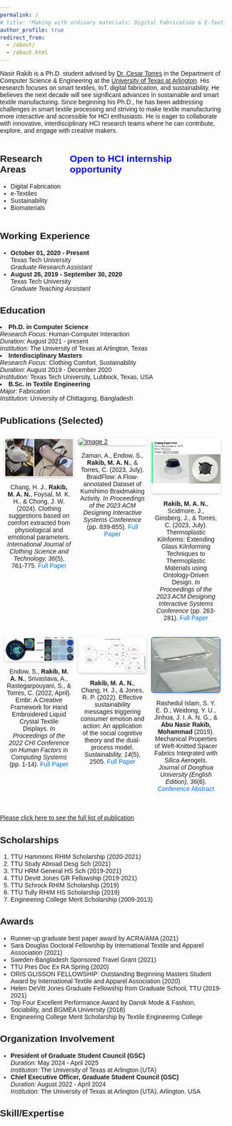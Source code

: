 ```yaml
---
permalink: /
# title: "Making with ordinary materials: Digital Fabrication & E-Textiles"
author_profile: true
redirect_from: 
  - /about/
  - /about.html
---
```


Nasir Rakib is a Ph.D. student advised by [Dr. Cesar Torres](http://cearto.com/) in the Department of Computer Science & Engineering at the [University of Texas at Arlington](https://www.uta.edu/academics/schools-colleges/engineering/academics/departments/cse). His research focuses on smart textiles, IoT, digital fabrication, and sustainability. He believes the next decade will see significant advances in sustainable and smart textile manufacturing. Since beginning his Ph.D., he has been addressing challenges in smart textile processing and striving to make textile manufacturing more interactive and accessible for HCI enthusiasts. He is eager to collaborate with innovative, interdisciplinary HCI research teams where he can contribute, explore, and engage with creative makers.

<!-- This is the front page of a website that is powered by the [Academic Pages template](https://github.com/academicpages/academicpages.github.io) and hosted on GitHub pages. [GitHub pages](https://pages.github.com) is a free service in which websites are built and hosted from code and data stored in a GitHub repository, automatically updating when a new commit is made to the repository. This template was forked from the [Minimal Mistakes Jekyll Theme](https://mmistakes.github.io/minimal-mistakes/) created by Michael Rose, and then extended to support the kinds of content that academics have: publications, talks, teaching, a portfolio, blog posts, and a dynamically-generated CV. You can fork [this template](https://github.com/academicpages/academicpages.github.io) right now, modify the configuration and markdown files, add your own PDFs and other content, and have your own site for free, with no ads!

 -->
<!-- ====== -->
<div style="display: flex; justify-content: space-between;">
  <div>
    <h2>Research Areas</h2>
    <ul>
      <li>Digital Fabrication</li>
      <li>e-Textiles</li>
      <li>Sustainability</li>
      <li>Biomaterials</li>
    </ul>
  </div>
  <div>
  <h2 style="font-weight: bold; color: blue;"> Open to HCI internship opportunity</h2>
    <p></p>
  </div>
</div>
<!-- Like many other Jekyll-based GitHub Pages templates, Academic Pages makes you separate the website's content from its form. The content & metadata of your website are in structured markdown files, while various other files constitute the theme, specifying how to transform that content & metadata into HTML pages. You keep these various markdown (.md), YAML (.yml), HTML, and CSS files in a public GitHub repository. Each time you commit and push an update to the repository, the [GitHub pages](https://pages.github.com/) service creates static HTML pages based on these files, which are hosted on GitHub's servers free of charge.

<!-- Many of the features of dynamic content management systems (like Wordpress) can be achieved in this fashion, using a fraction of the computational resources and with far less vulnerability to hacking and DDoSing. You can also modify the theme to your heart's content without touching the content of your site. If you get to a point where you've broken something in Jekyll/HTML/CSS beyond repair, your markdown files describing your talks, publications, etc. are safe. You can rollback the changes or even delete the repository and start over - just be sure to save the markdown files! Finally, you can also write scripts that process the structured data on the site, such as [this one](https://github.com/academicpages/academicpages.github.io/blob/master/talkmap.ipynb) that analyzes metadata in pages about talks to display [a map of every location you've given a talk](https://academicpages.github.io/talkmap.html). --> 

<!-- Getting started
======
1. Register a GitHub account if you don't have one and confirm your e-mail (required!)
1. Fork [this template](https://github.com/academicpages/academicpages.github.io) by clicking the "Use this template" button in the top right. 
1. Go to the repository's settings (rightmost item in the tabs that start with "Code", should be below "Unwatch"). Rename the repository "[your GitHub username].github.io", which will also be your website's URL.
1. Set site-wide configuration and create content & metadata (see below -- also see [this set of diffs](http://archive.is/3TPas) showing what files were changed to set up [an example site](https://getorg-testacct.github.io) for a user with the username "getorg-testacct")
1. Upload any files (like PDFs, .zip files, etc.) to the files/ directory. They will appear at https://[your GitHub username].github.io/files/example.pdf.  
1. Check status by going to the repository settings, in the "GitHub pages" section -->

Working Experience
------
  <ul>
  <li>
    <strong>October 01, 2020 - Present</strong><br/>
    Texas Tech University<br/>
    <em>Graduate Research Assistant</em>
  </li>
  <li>
    <strong>August 26, 2019 - September 30, 2020</strong><br/>
    Texas Tech University<br/>
    <em>Graduate Teaching Assistant</em>
  </li>
</ul>

<!-- The main configuration file for the site is in the base directory in [_config.yml](https://github.com/academicpages/academicpages.github.io/blob/master/_config.yml), which defines the content in the sidebars and other site-wide features. You will need to replace the default variables with ones about yourself and your site's github repository. The configuration file for the top menu is in [_data/navigation.yml](https://github.com/academicpages/academicpages.github.io/blob/master/_data/navigation.yml). For example, if you don't have a portfolio or blog posts, you can remove those items from that navigation.yml file to remove them from the header.  -->

Education
------

  <li>
    <strong>Ph.D. in Computer Science</strong><br/>
    <em>Research Focus:</em> Human-Computer Interaction<br/>
    <em>Duration:</em> August 2021 - present<br/>
    <em>Institution:</em> The University of Texas at Arlington, Texas
  </li>
  <li>
    <strong>Interdisciplinary Masters</strong><br/>
    <em>Research Focus:</em> Clothing Comfort, Sustainability<br/>
    <em>Duration:</em> August 2019 - December 2020<br/>
    <em>Institution:</em> Texas Tech University, Lubbock, Texas, USA
  </li>
  <li>
    <strong>B.Sc. in Textile Engineering</strong><br/>
    <em>Major:</em> Fabrication<br/>
    <em>Institution:</em> University of Chittagong, Bangladesh
  </li>



Publications (Selected)
------
<style>
   body {
  font-family: Arial, sans-serif;
  margin: 0;
  padding: 0;
}

.gallery-container {
  display: flex;
  flex-wrap: wrap;
  justify-content: space-between;
  gap: 10px;
  padding: 10px;
}

.gallery {
  flex: 1 1 calc(33.33% - 10px); /* Each gallery takes 25% width minus spacing */
  box-sizing: border-box;
  margin-bottom: 20px;
}

.gallery img {
  width: 100%;
  height: auto;
  display: block;
  border-radius: 5px;
  box-shadow: 0 2px 5px rgba(0, 0, 0, 0.2);
}

.desc {
  margin-top: 10px;
  text-align: center;
}

.desc a {
  color: #0073e6;
  text-decoration: none;
}

.desc a:hover {
  text-decoration: underline;
}
div.desc {
  padding: 5px;
  text-align: center;
  font-size: 14px;
}

@media (max-width: 1200px) {
  .gallery {
    flex: 1 1 calc(33.33% - 10px); /* 3 items per row on medium screens */
  }
}

@media (max-width: 768px) {
  .gallery {
    flex: 1 1 calc(50% - 10px); /* 2 items per row on smaller screens */
  }
}

@media (max-width: 480px) {
  .gallery {
    flex: 1 1 100%; /* 1 item per row on very small screens */
  }
}

  </style>
 <div class="gallery-container">
  <div class="gallery">
    <a target="_blank" href="https://www.emerald.com/insight/content/doi/10.1108/ijcst-10-2022-0141/full/html">
      <img src="images/Clothing.png" alt="Image 1">
    </a>
    <div class="desc">
      Chang, H. J.,<strong> Rakib, M. A. N.</strong>, Foysal, M. K. H., & Chong, J. W. (2024). 
      Clothing suggestions based on comfort extracted from physiological and emotional parameters. 
      <em>International Journal of Clothing Science and Technology, 36</em>(5), 761-775. 
      <a href="https://www.emerald.com/insight/content/doi/10.1108/ijcst-10-2022-0141/full/html" target="_blank">Full Paper</a>
    </div>
  </div>
  <div class="gallery">
    <a target="_blank" href="https://dl.acm.org/doi/abs/10.1145/3563657.3596026">
      <img src="images/kumihimodisk.png" alt="Image 2">
    </a>
    <div class="desc">
      Zaman, A., Endow, S.,<strong> Rakib, M. A. N.</strong>, & Torres, C. (2023, July). 
      BraidFlow: A Flow-annotated Dataset of Kumihimo Braidmaking Activity. 
      <em>In Proceedings of the 2023 ACM Designing Interactive Systems Conference</em> (pp. 839-855). 
      <a href="https://dl.acm.org/doi/abs/10.1145/3563657.3596026" target="_blank">Full Paper</a>
    </div>
  </div>
  <div class="gallery">
    <a target="_blank" href="https://dl.acm.org/doi/abs/10.1145/3563657.3596027">
      <img src="images/Pub.png" alt="Image 3">
    </a>
    <div class="desc">
      <strong>Rakib, M. A. N.</strong>, Scidmore, J., Ginsberg, J., & Torres, C. (2023, July). 
      Thermoplastic Kilnforms: Extending Glass Kilnforming Techniques to Thermoplastic Materials using Ontology-Driven Design. 
      <em>In Proceedings of the 2023 ACM Designing Interactive Systems Conference</em> (pp. 263-281). 
      <a href="https://dl.acm.org/doi/abs/10.1145/3563657.3596027" target="_blank">Full Paper</a>
    </div>
  </div>
<!-- <div class="gallery">
    <a target="_blank" href="https://www.mdpi.com/2071-1050/15/12/9300">
      <img src="images/foo-bar-identity.jpg" alt="Image 3">
    </a>
    <div class="desc">
      Chang, H. J., <strong>Rakib, N.</strong>, & Min, J. (2023). 
    An Exploration of Transformative Learning Applied to the Triple Bottom Line of Sustainability for Fashion Consumers. 
    <em>Sustainability, 15</em>(12), 9300. 
    <a href="https://www.mdpi.com/2071-1050/15/12/9300" target="_blank">Full Paper</a>
    </div>
  </div> -->

  <div class="gallery">
    <a target="_blank" href="https://dl.acm.org/doi/abs/10.1145/3491102.3502117">
      <img src="images/Embr.png" alt="Image 3">
    </a>
    <div class="desc">
    Endow, S.,<strong> Rakib, M. A. N.</strong>, Srivastava, A., Rastegarpouyani, S., & Torres, C. (2022, April).
    Embr: A Creative Framework for Hand Embroidered Liquid Crystal Textile Displays. <em>In Proceedings of the 2022 CHI Conference on Human Factors in Computing Systems</em> (pp. 1-14). 
    <a href="https://dl.acm.org/doi/abs/10.1145/3491102.3502117" target="_blank">Full Paper</a>
    </div>
  </div>
<div class="gallery">
    <a target="_blank" href="https://www.mdpi.com/2071-1050/15/12/9300">
      <img src="images/sustain.png" alt="Image 3">
    </a>
    <div class="desc">
    <strong>Rakib, M. A. N.</strong>, Chang, H. J., & Jones, R. P. (2022). 
    Effective sustainability messages triggering consumer emotion and action: An application of the social cognitive theory and the dual-process model. 
    <em>Sustainability, 14</em>(5), 2505. 
    <a href="https://www.mdpi.com/2071-1050/14/5/2505" target="_blank">Full Paper</a>
    </div>
  </div>
  <!-- <div class="gallery">
    <a target="_blank" href="https://www.mdpi.com/2071-1050/15/12/9300">
      <img src="images/foo-bar-identity.jpg" alt="Image 3">
    </a>
    <div class="desc">
    Chang, H. J., Dokko, J., Min, J., & <strong> Rakib, M. A. N.</strong> (2020, December). 
    A typology of online shopping consumers and its relation to online shopping perception and obsession. 
    <em>In International Textile and Apparel Association Annual Conference Proceedings</em> (Vol. 77, No. 1). Iowa State University Digital Press. 
    <a href="https://www.iastatedigitalpress.com/itaa/article/id/9484/" target="_blank">Conference Abstract</a>
    </div>
  </div> -->
  <div class="gallery">
    <a target="_blank" href="https://www.mdpi.com/2071-1050/15/12/9300">
      <img src="images/Silica.png" alt="Image 3">
    </a>
    <div class="desc">
    Rashedul Islam, S. Y. E. D., Weidong, Y. U., Jinhua, J. I. A. N. G., & <strong>Abu Nasir Rakib, Mohammad</strong> (2019). 
    Mechanical Properties of Weft-Knitted Spacer Fabrics Integrated with Silica Aerogels. 
    <em>Journal of Donghua University (English Edition), 36</em>(6). 
    <a href="https://www.researchgate.net/profile/Syed-Rashedul-Islam/publication/338498008_Mechanical_Properties_of_Weft-Knitted_Spacer_Fabrics_Integrated_with_Silica_Aerogels/links/6419725592cfd54f8418ac11/Mechanical-Properties-of-Weft-Knitted-Spacer-Fabrics-Integrated-with-Silica-Aerogels.pdf" target="_blank">Conference Abstract</a>
    </div>
  </div>
</div>

[Please click here to see the full list of publication](https://scholar.google.com/citations?hl=en&user=gPfAIVQAAAAJ&view_op=list_works&sortby=pubdate)

Scholarships
------
<ol>
  <li>TTU Hammons RHIM Scholarship (2020-2021)</li>
  <li>TTU Study Abroad Desg Sch (2021)</li>
  <li>TTU HRM General HS Sch (2019-2021)</li>
  <li>TTU Devitt Jones GR Fellowship (2019-2021)</li>
  <li>TTU Schrock RHIM Scholarship (2019)</li>
  <li>TTU Tully RHIM HS Scholarship (2019)</li>
  <li>Engineering College Merit Scholarship (2009-2013)</li>
</ol>

Awards
-------
<ul>
  <li>Runner-up graduate best paper award by ACRA/AMA (2021)</li>
  <li>Sara Douglas Doctoral Fellowship by International Textile and Apparel Association (2021)</li>
  <li>Sweden-Bangladesh Sponsored Travel Grant (2021)</li>
  <li>TTU Pres Doc Ex RA Spring (2020)</li>
  <li>ORIS GLISSON FELLOWSHIP: Outstanding Beginning Masters Student Award by International Textile and Apparel Association (2020)</li>
  <li>Helen DeVitt Jones Graduate Fellowship from Graduate School, TTU (2019-2021)</li>
  <li>Top Four Excellent Performance Award by Dansk Mode & Fashion, Sociability, and BGMEA University (2018)</li>
  <li>Engineering College Merit Scholarship by Textile Engineering College</li>
</ul>

Organization Involvement
------
<ul>
  <li>
    <strong>President of Graduate Student Council (GSC)</strong><br/>
    <em>Duration:</em> May 2024 - April 2025<br/>
    <em>Institution:</em> The University of Texas at Arlington (UTA)
  </li>
  <li>
    <strong>Chief Executive Officer, Graduate Student Council (GSC)</strong><br/>
    <em>Duration:</em> August 2022 - April 2024<br/>
    <em>Institution:</em> The University of Texas at Arlington (UTA), Arlington, USA
  </li>
</ul>

Skill/Expertise
------
<!-- For site content, there is one markdown file for each type of content, which are stored in directories like _publications, _talks, _posts, _teaching, or _pages. For example, each talk is a markdown file in the [_talks directory](https://github.com/academicpages/academicpages.github.io/tree/master/_talks). At the top of each markdown file is structured data in YAML about the talk, which the theme will parse to do lots of cool stuff. The same structured data about a talk is used to generate the list of talks on the [Talks page](https://academicpages.github.io/talks), each [individual page](https://academicpages.github.io/talks/2012-03-01-talk-1) for specific talks, the talks section for the [CV page](https://academicpages.github.io/cv), and the [map of places you've given a talk](https://academicpages.github.io/talkmap.html) (if you run this [python file](https://github.com/academicpages/academicpages.github.io/blob/master/talkmap.py) or [Jupyter notebook](https://github.com/academicpages/academicpages.github.io/blob/master/talkmap.ipynb), which creates the HTML for the map based on the contents of the _talks directory). -->

<!-- **Markdown generator**

The repository includes [a set of Jupyter notebooks](https://github.com/academicpages/academicpages.github.io/tree/master/markdown_generator
) that converts a CSV containing structured data about talks or presentations into individual markdown files that will be properly formatted for the Academic Pages template. The sample CSVs in that directory are the ones I used to create my own personal website at stuartgeiger.com. My usual workflow is that I keep a spreadsheet of my publications and talks, then run the code in these notebooks to generate the markdown files, then commit and push them to the GitHub repository.

How to edit your site's GitHub repository
------
Many people use a git client to create files on their local computer and then push them to GitHub's servers. If you are not familiar with git, you can directly edit these configuration and markdown files directly in the github.com interface. Navigate to a file (like [this one](https://github.com/academicpages/academicpages.github.io/blob/master/_talks/2012-03-01-talk-1.md) and click the pencil icon in the top right of the content preview (to the right of the "Raw | Blame | History" buttons). You can delete a file by clicking the trashcan icon to the right of the pencil icon. You can also create new files or upload files by navigating to a directory and clicking the "Create new file" or "Upload files" buttons.  -->
<!-- 
Example: editing a markdown file for a talk
![Editing a markdown file for a talk](/images/editing-talk.png)

For more info
------
More info about configuring Academic Pages can be found in [the guide](https://academicpages.github.io/markdown/), the [growing wiki](https://github.com/academicpages/academicpages.github.io/wiki), and you can always [ask a question on GitHub](https://github.com/academicpages/academicpages.github.io/discussions). The [guides for the Minimal Mistakes theme](https://mmistakes.github.io/minimal-mistakes/docs/configuration/) (which this theme was forked from) might also be helpful. -->
